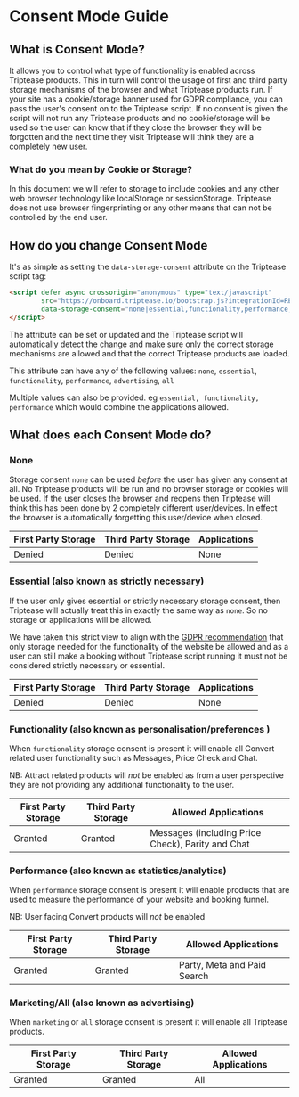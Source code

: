 # Consent Mode Guide

## What is Consent Mode?

It allows you to control what type of functionality is enabled across Triptease products. This in turn will control the 
usage of first and third party storage mechanisms of the browser and what Triptease products run.
If your site has a cookie/storage banner used for GDPR compliance, you can pass the user's consent on to the Triptease script.
If no consent is given the script will not run any Triptease products and no cookie/storage will be used so the user can know
that if they close the browser they will be forgotten and the next time they visit Triptease will think they are a completely new user.

### What do you mean by Cookie or Storage?

In this document we will refer to storage to include cookies and any other web browser technology like localStorage or sessionStorage.
Triptease does not use browser fingerprinting or any other means that can not be controlled by the end user. 

## How do you change Consent Mode

It's as simple as setting the `data-storage-consent` attribute on the Triptease script tag:

```html
<script defer async crossorigin="anonymous" type="text/javascript"
        src="https://onboard.triptease.io/bootstrap.js?integrationId=REPLACE_ME"
        data-storage-consent="none|essential,functionality,performance,advertising|all">
</script>
```

The attribute can be set or updated and the Triptease script will automatically detect the change and make sure only the correct 
storage mechanisms are allowed and that the correct Triptease products are loaded. 

This attribute can have any of the following values: `none`, `essential`, `functionality`, `performance`, `advertising`, `all`

Multiple values can also be provided. eg `essential, functionality, performance` which would combine the applications allowed.

## What does each Consent Mode do?

### None

Storage consent `none` can be used *before* the user has given any consent at all. No Triptease products will be run and no browser
storage or cookies will be used. If the user closes the browser and reopens then Triptease will think this has been done
by 2 completely different user/devices. In effect the browser is automatically forgetting this user/device when closed.

| First Party Storage | Third Party Storage | Applications |
|---------------------|---------------------|--------------|
| Denied              | Denied              | None         |



### Essential (also known as strictly necessary)

If the user only gives essential or strictly necessary storage consent, then Triptease will actually treat this 
in exactly the same way as `none`. So no storage or applications will be allowed. 

We have taken this strict view to align with the [GDPR recommendation](https://gdpr.eu/cookies/) that only storage needed
for the functionality of the website be allowed and as a user can still make a booking without Triptease script running 
it must not be considered strictly necessary or essential.

| First Party Storage | Third Party Storage | Applications |
|---------------------|---------------------|--------------|
| Denied              | Denied              | None         |

### Functionality (also known as personalisation/preferences )

When `functionality` storage consent is present it will enable all Convert related user functionality such as Messages, 
Price Check and Chat. 

NB: Attract related products will *not* be enabled as from a user perspective they are not providing any additional 
functionality to the user.


| First Party Storage | Third Party Storage | Allowed Applications                              |
|---------------------|---------------------|---------------------------------------------------|
| Granted             | Granted             | Messages (including Price Check), Parity and Chat |

### Performance (also known as statistics/analytics)

When `performance` storage consent is present it will enable products that are used to measure the performance
of your website and booking funnel.

NB: User facing Convert products will *not* be enabled 

| First Party Storage | Third Party Storage | Allowed Applications        |
|---------------------|---------------------|-----------------------------|
| Granted             | Granted             | Party, Meta and Paid Search |

### Marketing/All (also known as advertising)

When `marketing` or `all` storage consent is present it will enable all Triptease products.

| First Party Storage | Third Party Storage | Allowed Applications |
|---------------------|---------------------|----------------------|
| Granted             | Granted             | All                  |

